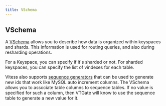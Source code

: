 ```yaml
---
title: VSchema
---
```


## VSchema

A [VSchema](../../schema-management/vschema/) allows you to describe how data is organized within keyspaces and shards. This information is used for routing queries, and also during resharding operations.

For a Keyspace, you can specify if it's sharded or not. For sharded keyspaces, you can specify the list of vindexes for each table.

Vitess also supports [sequence generators](../../schema-management/vschema/#sequences) that can be used to generate new ids that work like MySQL auto increment columns. The VSchema allows you to associate table columns to sequence tables. If no value is specified for such a column, then VTGate will know to use the sequence table to generate a new value for it.

